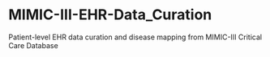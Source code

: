 # MIMIC-III-EHR-Data_Curation
Patient-level EHR data curation and disease mapping from MIMIC-III Critical Care Database
